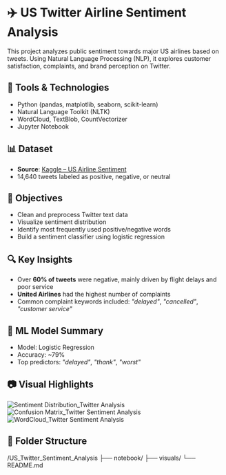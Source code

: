 # ✈️ US Twitter Airline Sentiment Analysis

This project analyzes public sentiment towards major US airlines based on tweets. Using Natural Language Processing (NLP), it explores customer satisfaction, complaints, and brand perception on Twitter.

## 🧰 Tools & Technologies
- Python (pandas, matplotlib, seaborn, scikit-learn)
- Natural Language Toolkit (NLTK)
- WordCloud, TextBlob, CountVectorizer
- Jupyter Notebook

## 📊 Dataset
- **Source**: [Kaggle – US Airline Sentiment](https://www.kaggle.com/datasets/crowdflower/twitter-airline-sentiment)
- 14,640 tweets labeled as positive, negative, or neutral

## 📌 Objectives
- Clean and preprocess Twitter text data
- Visualize sentiment distribution
- Identify most frequently used positive/negative words
- Build a sentiment classifier using logistic regression

## 🔍 Key Insights
- Over **60% of tweets** were negative, mainly driven by flight delays and poor service
- **United Airlines** had the highest number of complaints
- Common complaint keywords included: *"delayed"*, *"cancelled"*, *"customer service"*

## 🧠 ML Model Summary
- Model: Logistic Regression
- Accuracy: ~79%
- Top predictors: *"delayed"*, *"thank"*, *"worst"*

## 📷 Visual Highlights
![Sentiment Distribution_Twitter Analysis](https://github.com/user-attachments/assets/81aa46bc-838b-420f-8dc1-bb78690c53fa)
![Confusion Matrix_Twitter Sentiment Analysis](https://github.com/user-attachments/assets/d477dc03-502c-467b-8063-8c460ff6981c)
![WordCloud_Twitter Sentiment Analysis](https://github.com/user-attachments/assets/ab9f5110-e6ae-421b-988a-0055479d77f0)

## 📁 Folder Structure
/US_Twitter_Sentiment_Analysis
├── notebook/
├── visuals/
└── README.md

